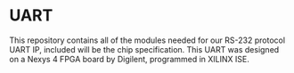 # UART
 This repository contains all of the modules needed for our RS-232 protocol UART IP, included will be the chip specification. This UART was designed on a Nexys 4 FPGA board by Digilent, programmed in XILINX ISE.

